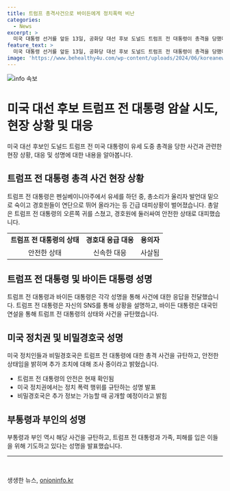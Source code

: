 ```yaml
---
title: 트럼프 총격사건으로 바이든에게 정치폭력 비난
categories:
  - News
excerpt: >
  미국 대통령 선거를 앞둔 13일, 공화당 대선 후보 도널드 트럼프 전 대통령이 총격을 당했다. 이에 대한 경위와 대통령 후보들의 반응이 이어졌는데, 트럼프 전 대통령은 귀에 부상을 입었지만 안전한 상태로 밝혀졌다. 또한, 대통령 바이든을 비롯한 정치권은 이를 규탄하고 피해자들을 위해 기도하고 있다. 사건에 대한 추가 정보는 추후 공개될 예정이다.
feature_text: >
  미국 대통령 선거를 앞둔 13일, 공화당 대선 후보 도널드 트럼프 전 대통령이 총격을 당했다. 이에 대한 경위와 대통령 후보들의 반응이 이어졌는데, 트럼프 전 대통령은 귀에 부상을 입었지만 안전한 상태로 밝혀졌다. 또한, 대통령 바이든을 비롯한 정치권은 이를 규탄하고 피해자들을 위해 기도하고 있다. 사건에 대한 추가 정보는 추후 공개될 예정이다.
image: 'https://www.behealthy4u.com/wp-content/uploads/2024/06/koreanews.jpg'
---
```


<p><img src="https://www.behealthy4u.com/wp-content/uploads/2024/06/koreanews.jpg" alt="info 속보" /></p>

<h1>미국 대선 후보 트럼프 전 대통령 암살 시도, 현장 상황 및 대응</h1>

<p data-ke-size="size16">미국 대선 후보인 도널드 트럼프 전 미국 대통령이 유세 도중 총격을 당한 사건과 관련한 현장 상황, 대응 및 성명에 대한 내용을 알아봅니다.</p>

<h2 data-ke-size="size26">트럼프 전 대통령 총격 사건 현장 상황</h2>

<p data-ke-size="size16">트럼프 전 대통령은 펜실베이니아주에서 유세를 하던 중, 총소리가 울리자 발언대 밑으로 숙이고 경호원들이 연단으로 뛰어 올라가는 등 긴급 대피상황이 벌어졌습니다. 총알은 트럼프 전 대통령의 오른쪽 귀를 스쳤고, 경호원에 둘러싸여 안전한 상태로 대피했습니다.</p>

<table>
  <tr>
    <td style="text-align: center; height: 17px;"><b>트럼프 전 대통령의 상태</b></td>
    <td style="text-align: center; height: 17px;"><b>경호대 응급 대응</b></td>
    <td style="text-align: center; height: 17px;"><b>용의자</b></td>
  </tr>
  <tr>
    <td style="text-align: center; height: 17px;">안전한 상태</td>
    <td style="text-align: center; height: 17px;">신속한 대응</td>
    <td style="text-align: center; height: 17px;">사살됨</td>
  </tr>
</table>

<h2 data-ke-size="size26">트럼프 전 대통령 및 바이든 대통령 성명</h2>

<p data-ke-size="size16">트럼프 전 대통령과 바이든 대통령은 각각 성명을 통해 사건에 대한 응답을 전달했습니다. 트럼프 전 대통령은 자신의 SNS를 통해 상황을 설명하고, 바이든 대통령은 대국민 연설을 통해 트럼프 전 대통령의 상태와 사건을 규탄했습니다.</p>

<h2 data-ke-size="size26">미국 정치권 및 비밀경호국 성명</h2>

<p data-ke-size="size16">미국 정치인들과 비밀경호국은 트럼프 전 대통령에 대한 총격 사건을 규탄하고, 안전한 상태임을 밝히며 추가 조치에 대해 조사 중이라고 밝혔습니다.</p>

<ul>
  <li>트럼프 전 대통령의 안전은 현재 확인됨</li>
  <li>미국 정치권에서는 정치 폭력 행위를 규탄하는 성명 발표</li>
  <li>비밀경호국은 추가 정보는 가능할 때 공개할 예정이라고 밝힘</li>
</ul>

<h2 data-ke-size="size26">부통령과 부인의 성명</h2>

<p data-ke-size="size16">부통령과 부인 역시 해당 사건을 규탄하고, 트럼프 전 대통령과 가족, 피해를 입은 이들을 위해 기도하고 있다는 성명을 발표했습니다.</p>

<hr>

<p data-ke-size="size16">&nbsp;</p>
생생한 뉴스, <a href="https://onioninfo.kr" rel="dofollow">onioninfo.kr</a>


